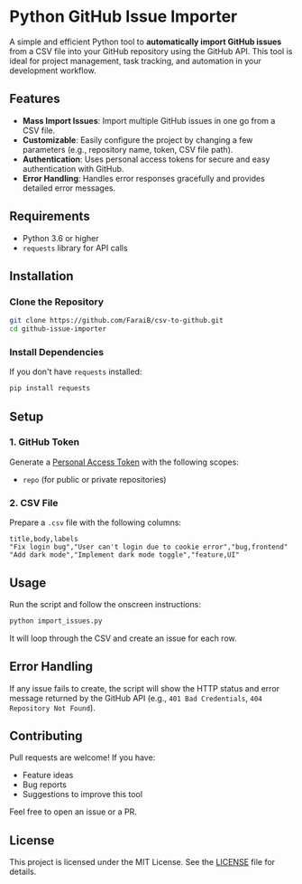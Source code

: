 # Python GitHub Issue Importer

A simple and efficient Python tool to **automatically import GitHub issues** from a CSV file into your GitHub repository using the GitHub API. This tool is ideal for project management, task tracking, and automation in your development workflow.

## Features

- **Mass Import Issues**: Import multiple GitHub issues in one go from a CSV file.  
- **Customizable**: Easily configure the project by changing a few parameters (e.g., repository name, token, CSV file path).  
- **Authentication**: Uses personal access tokens for secure and easy authentication with GitHub.  
- **Error Handling**: Handles error responses gracefully and provides detailed error messages.  

## Requirements

- Python 3.6 or higher  
- `requests` library for API calls  

## Installation

### Clone the Repository

```bash
git clone https://github.com/FaraiB/csv-to-github.git
cd github-issue-importer
```

### Install Dependencies


If you don't have `requests` installed:

```bash
pip install requests
```

## Setup

### 1. GitHub Token

Generate a [Personal Access Token](https://github.com/settings/tokens) with the following scopes:
- `repo` (for public or private repositories)

### 2. CSV File

Prepare a `.csv` file with the following columns:

```csv
title,body,labels
"Fix login bug","User can't login due to cookie error","bug,frontend"
"Add dark mode","Implement dark mode toggle","feature,UI"
```

## Usage

Run the script and follow the onscreen instructions:

```bash
python import_issues.py
```

It will loop through the CSV and create an issue for each row.

## Error Handling

If any issue fails to create, the script will show the HTTP status and error message returned by the GitHub API (e.g., `401 Bad Credentials`, `404 Repository Not Found`).

## Contributing

Pull requests are welcome! If you have:
- Feature ideas  
- Bug reports  
- Suggestions to improve this tool  

Feel free to open an issue or a PR.

## License

This project is licensed under the MIT License. See the [LICENSE](LICENSE) file for details.
